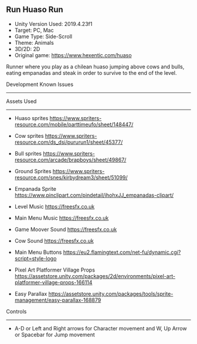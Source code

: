 Run Huaso Run
--------------------------------------
+ Unity Version Used: 2019.4.23f1
+ Target: PC, Mac
+ Game Type: Side-Scroll
+ Theme: Animals
+ 3D/2D: 2D 
+ Original game: https://www.hexentic.com/huaso

Runner where you play as a chilean huaso jumping above cows and bulls, eating empanadas and steak in order to survive to the end of the level.


Development Known Issues
**************************************


Assets Used
*************************************
+ Huaso sprites
https://www.spriters-resource.com/mobile/parttimeufo/sheet/148447/

+ Cow sprites
https://www.spriters-resource.com/ds_dsi/pururun1/sheet/45377/

+ Bull sprites
https://www.spriters-resource.com/arcade/brapboys/sheet/49867/

+ Ground Sprites
https://www.spriters-resource.com/snes/kirbydream3/sheet/51099/

+ Empanada Sprite 
https://www.pinclipart.com/pindetail/ihohxJJ_empanadas-clipart/

+ Level Music
https://freesfx.co.uk

+ Main Menu Music
https://freesfx.co.uk

+ Game Moover Sound
https://freesfx.co.uk

+ Cow Sound
https://freesfx.co.uk

+ Main Menu Buttons
https://eu2.flamingtext.com/net-fu/dynamic.cgi?script=style-logo

+ Pixel Art Platformer Village Props
https://assetstore.unity.com/packages/2d/environments/pixel-art-platformer-village-props-166114

+ Easy Parallax
https://assetstore.unity.com/packages/tools/sprite-management/easy-parallax-168879


Controls
**********************
+ A-D or Left and Right arrows for Character movement and W, Up Arrow or Spacebar for Jump movement
